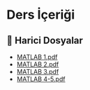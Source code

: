 # Ders İçeriği


<!--Index-->

## 📂 Harici Dosyalar

- [MATLAB 1.pdf](./MATLAB%201.pdf)
- [MATLAB 2.pdf](./MATLAB%202.pdf)
- [MATLAB 3.pdf](./MATLAB%203.pdf)
- [MATLAB 4-5.pdf](./MATLAB%204-5.pdf)


<!--Index-->

